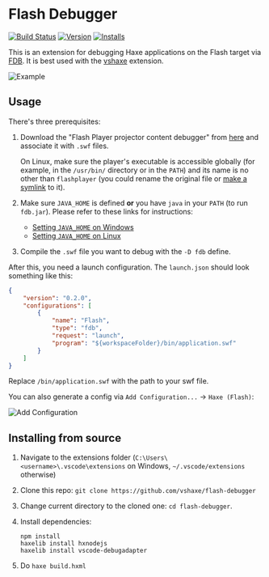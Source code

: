 # Flash Debugger
[![Build Status](https://travis-ci.org/vshaxe/flash-debugger.svg?branch=master)](https://travis-ci.org/vshaxe/flash-debugger) [![Version](https://vsmarketplacebadge.apphb.com/version-short/vshaxe.haxe-debug.svg)](https://marketplace.visualstudio.com/items?itemName=vshaxe.haxe-debug) [![Installs](https://vsmarketplacebadge.apphb.com/installs-short/vshaxe.haxe-debug.svg)](https://marketplace.visualstudio.com/items?itemName=vshaxe.haxe-debug)

This is an extension for debugging Haxe applications on the Flash target via [FDB][1]. It is best used with the [vshaxe][2] extension.

![Example](images/example.png)

## Usage

There's three prerequisites:

1. Download the "Flash Player projector content debugger" from [here][6] and associate it with `.swf` files.
   
   On Linux, make sure the player's executable is accessible globally (for example, in the `/usr/bin/` directory or in the `PATH`) and its name is no other than `flashplayer` (you could rename the original file or [make a symlink][7] to it).
2. Make sure `JAVA_HOME` is defined **or** you have `java` in your `PATH` (to run `fdb.jar`). Please refer to these links for instructions:

   - [Setting `JAVA_HOME` on Windows][4]
   - [Setting `JAVA_HOME` on Linux][5]

3. Compile the `.swf` file you want to debug with the `-D fdb` define.

After this, you need a launch configuration. The `launch.json` should look something like this:

```json
{ 
    "version": "0.2.0",
    "configurations": [
        {
            "name": "Flash",
            "type": "fdb",
            "request": "launch",
            "program": "${workspaceFolder}/bin/application.swf"
        }
    ]
}
```

Replace `/bin/application.swf` with the path to your swf file.

You can also generate a config via `Add Configuration...` -> `Haxe (Flash)`:

![Add Configuration](images/add_configuration.png)

## Installing from source
1. Navigate to the extensions folder (`C:\Users\<username>\.vscode\extensions` on Windows, `~/.vscode/extensions` otherwise)
2. Clone this repo: `git clone https://github.com/vshaxe/flash-debugger`
3. Change current directory to the cloned one: `cd flash-debugger`.
4. Install dependencies:

    ```hxml
    npm install
    haxelib install hxnodejs
    haxelib install vscode-debugadapter
    ```

5. Do `haxe build.hxml`

   [1]: http://help.adobe.com/en_US/flex/using/WS2db454920e96a9e51e63e3d11c0bf69084-7ffb.html
   [2]: https://marketplace.visualstudio.com/items?itemName=nadako.vshaxe
   [4]: http://stackoverflow.com/a/6521412/2631715
   [5]: http://askubuntu.com/a/175547/463815
   [6]: http://www.adobe.com/support/flashplayer/debug_downloads.html
   [7]: http://stackoverflow.com/questions/1951742/how-to-symlink-a-file-in-linux#answer-1951752
